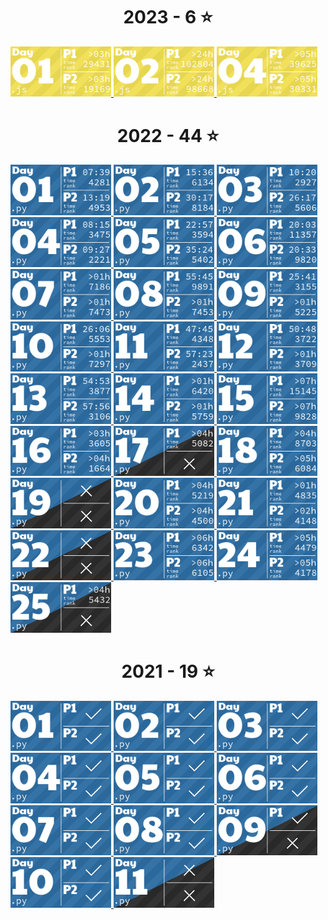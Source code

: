 <!-- AOC TILES BEGIN -->
<h1 align="center">
  2023 - 6 ⭐
</h1>
<a href="2023\Day 01\Day 01.js">
  <img src="Media\2023\01.png" width="161px">
</a>
<a href="2023\Day 02\Day 02.js">
  <img src="Media\2023\02.png" width="161px">
</a>
<a href="2023\Day 04\Day 04.js">
  <img src="Media\2023\04.png" width="161px">
</a>
<h1 align="center">
  2022 - 44 ⭐
</h1>
<a href="2022\Day 1\Day 1.py">
  <img src="Media\2022\01.png" width="161px">
</a>
<a href="2022\Day 2\Day 1.py">
  <img src="Media\2022\02.png" width="161px">
</a>
<a href="2022\Day 3\Day 3.py">
  <img src="Media\2022\03.png" width="161px">
</a>
<a href="2022\Day 4\Day 4.py">
  <img src="Media\2022\04.png" width="161px">
</a>
<a href="2022\Day 5\Puzzle 1.py">
  <img src="Media\2022\05.png" width="161px">
</a>
<a href="2022\Day 6\Day 6.py">
  <img src="Media\2022\06.png" width="161px">
</a>
<a href="2022\Day 7\Day 7.py">
  <img src="Media\2022\07.png" width="161px">
</a>
<a href="2022\Day 8\Day 8.py">
  <img src="Media\2022\08.png" width="161px">
</a>
<a href="2022\Day 9\Day 9.py">
  <img src="Media\2022\09.png" width="161px">
</a>
<a href="2022\Day 10\Day 10.py">
  <img src="Media\2022\10.png" width="161px">
</a>
<a href="2022\Day 11\Puzzle 1.py">
  <img src="Media\2022\11.png" width="161px">
</a>
<a href="2022\Day 12\Day 12.py">
  <img src="Media\2022\12.png" width="161px">
</a>
<a href="2022\Day 13\Day 13.py">
  <img src="Media\2022\13.png" width="161px">
</a>
<a href="2022\Day 14\Day 14.py">
  <img src="Media\2022\14.png" width="161px">
</a>
<a href="2022\Day 15\Day 15.py">
  <img src="Media\2022\15.png" width="161px">
</a>
<a href="2022\Day 16\Day 16.py">
  <img src="Media\2022\16.png" width="161px">
</a>
<a href="2022\Day 17\Day 17.py">
  <img src="Media\2022\17.png" width="161px">
</a>
<a href="2022\Day 18\Day 18.py">
  <img src="Media\2022\18.png" width="161px">
</a>
<a href="2022\Day 19\Day 19.py">
  <img src="Media\2022\19.png" width="161px">
</a>
<a href="2022\Day 20\Day 20.py">
  <img src="Media\2022\20.png" width="161px">
</a>
<a href="2022\Day 21\Day 21.py">
  <img src="Media\2022\21.png" width="161px">
</a>
<a href="2022\Day 22\Day 22.py">
  <img src="Media\2022\22.png" width="161px">
</a>
<a href="2022\Day 23\Day 23.py">
  <img src="Media\2022\23.png" width="161px">
</a>
<a href="2022\Day 24\Day 24.py">
  <img src="Media\2022\24.png" width="161px">
</a>
<a href="2022\Day 25\Day 25.py">
  <img src="Media\2022\25.png" width="161px">
</a>
<h1 align="center">
  2021 - 19 ⭐
</h1>
<a href="2021\Day 1\Puzzle 1.py">
  <img src="Media\2021\01.png" width="161px">
</a>
<a href="2021\Day 2\Puzzle 1.py">
  <img src="Media\2021\02.png" width="161px">
</a>
<a href="2021\Day 3\Puzzle 1.py">
  <img src="Media\2021\03.png" width="161px">
</a>
<a href="2021\Day 4\Puzzle 1.py">
  <img src="Media\2021\04.png" width="161px">
</a>
<a href="2021\Day 5\Puzzle 1.py">
  <img src="Media\2021\05.png" width="161px">
</a>
<a href="2021\Day 6\Puzzle 1.py">
  <img src="Media\2021\06.png" width="161px">
</a>
<a href="2021\Day 7\Puzzle 1.py">
  <img src="Media\2021\07.png" width="161px">
</a>
<a href="2021\Day 8\Puzzle 1.py">
  <img src="Media\2021\08.png" width="161px">
</a>
<a href="2021\Day 9\Puzzle 1.py">
  <img src="Media\2021\09.png" width="161px">
</a>
<a href="2021\Day 10\Puzzle 1.py">
  <img src="Media\2021\10.png" width="161px">
</a>
<a href="2021\Day 11\Puzzle 1.py">
  <img src="Media\2021\11.png" width="161px">
</a>
<!-- AOC TILES END -->